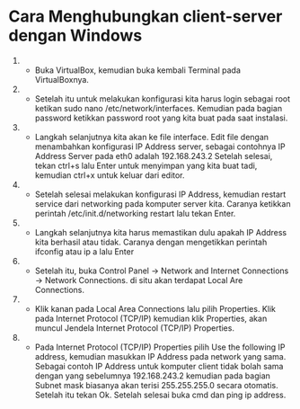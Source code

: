 # Cara Menghubungkan client-server dengan Windows
1. - Buka VirtualBox, kemudian buka kembali Terminal pada VirtualBoxnya.
2. - Setelah itu untuk melakukan konfigurasi kita harus login sebagai root ketikan sudo nano /etc/network/interfaces. Kemudian pada bagian password ketikkan password root yang kita buat pada saat instalasi.
3. - Langkah selanjutnya kita akan ke file interface. Edit file dengan menambahkan konfigurasi IP Address server, sebagai contohnya IP Address Server pada eth0 adalah 192.168.243.2 Setelah selesai, tekan ctrl+s lalu Enter untuk menyimpan yang kita buat tadi, kemudian ctrl+x untuk keluar dari editor.
4. - Setelah selesai melakukan konfigurasi IP Address, kemudian restart service dari networking pada komputer server kita. Caranya ketikkan perintah /etc/init.d/networking restart lalu tekan Enter.
5. - Langkah selanjutnya kita harus memastikan dulu apakah IP Address kita berhasil atau tidak. Caranya dengan mengetikkan perintah ifconfig atau ip a lalu Enter
6. - Setelah itu, buka Control Panel -> Network and Internet Connections -> Network Connections. di situ akan terdapat Local Are Connections.
7. - Klik kanan pada Local Area Connections lalu pilih Properties. Klik pada Internet Protocol (TCP/IP) kemudian klik Properties, akan muncul Jendela Internet Protocol (TCP/IP) Properties.
8. - Pada Internet Protocol (TCP/IP) Properties pilih Use the following IP address, kemudian masukkan IP Address pada network yang sama. Sebagai contoh IP Address untuk komputer client tidak bolah sama dengan yang sebelumnya 192.168.243.2 kemudian pada bagian Subnet mask biasanya akan terisi 255.255.255.0 secara otomatis. Setelah itu tekan Ok. Setelah selesai buka cmd dan ping ip address.